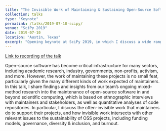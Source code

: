 ```yaml
---
title: "The Invisible Work of Maintaining & Sustaining Open-Source Software"
collection: talks
type: "Keynote"
permalink: /talks/2019-07-10-scipy/ 
venue: "SciPy 2019"
date: 2019-07-10
location: "Austin, Texas"
excerpt: "Opening keynote at SciPy 2019, in which I discuss a wide range of issues around the work of developing and maintaining open-source software, based on our team’s ongoing mixed-method research into this topic."
---
```

[Link to recording of the talk](https://www.youtube.com/watch?v=PM3iltcaIL8)

Open-source software has become critical infrastructure for many sectors, including academic research, industry, governments, non-profits, activism, and more. However, the work of maintaining these projects is no small feat, particularly given the many different kinds of work expected of maintainers. In this talk, I share findings and insights from our team’s ongoing mixed-method research into the maintenance of open-source software in and beyond scientific computing, which is based on ethnographic interviews with maintainers and stakeholders, as well as quantitative analyses of code repositories. In particular, I discuss the often-invisible work that maintainers do to support their projects, and how invisible work intersects with other relevant issues to the sustainability of OSS projects, including funding models, governance, diversity & inclusion, and burnout.
